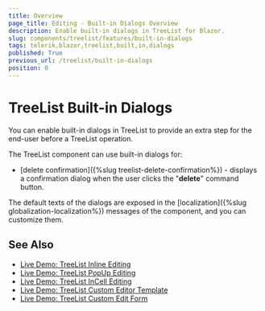 ```yaml
---
title: Overview
page_title: Editing - Built-in Dialogs Overview
description: Enable built-in dialogs in TreeList for Blazor.
slug: components/treelist/features/built-in-dialogs
tags: telerik,blazor,treelist,built,in,dialogs
published: True
previous_url: /treelist/built-in-dialogs
position: 0
---
```


# TreeList Built-in Dialogs
You can enable built-in dialogs in TreeList to provide an extra step for the end-user before a TreeList operation.

The TreeList component can use built-in dialogs for: 

* [delete confirmation]({%slug treelist-delete-confirmation%}) - displays a confirmation dialog when the user clicks the "**delete**" command button.

The default texts of the dialogs are exposed in the [localization]({%slug globalization-localization%}) messages of the component, and you can customize them.

## See Also

* [Live Demo: TreeList Inline Editing](https://demos.telerik.com/blazor-ui/treelist/editing-inline)
* [Live Demo: TreeList PopUp Editing](https://demos.telerik.com/blazor-ui/treelist/editing-popup)
* [Live Demo: TreeList InCell Editing](https://demos.telerik.com/blazor-ui/treelist/editing-incell)
* [Live Demo: TreeList Custom Editor Template](https://demos.telerik.com/blazor-ui/treelist/custom-editor)
* [Live Demo: TreeList Custom Edit Form](https://demos.telerik.com/blazor-ui/treelist/editing-custom-form)

